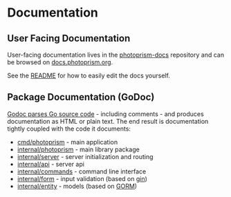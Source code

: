 # Documentation

## User Facing Documentation

User-facing documentation lives in the [photoprism-docs](https://github.com/photoprism/photoprism-docs/)
repository and can be browsed on [docs.photoprism.org](https://docs.photoprism.org/).

See the [README](https://github.com/photoprism/photoprism-docs/#readme) for how to easily edit the docs yourself.

## Package Documentation (GoDoc)

[Godoc parses Go source code](https://blog.golang.org/godoc-documenting-go-code) - including comments - and produces documentation as HTML or plain text. The end result is documentation tightly coupled with the code it documents:

+ [cmd/photoprism](https://godoc.org/github.com/photoprism/photoprism/cmd/photoprism) - main application
+ [internal/photoprism](https://godoc.org/github.com/photoprism/photoprism/internal/photoprism) - main library package
+ [internal/server](https://godoc.org/github.com/photoprism/photoprism/internal/server) - server initialization and routing
+ [internal/api](https://godoc.org/github.com/photoprism/photoprism/internal/api) - server api
+ [internal/commands](https://godoc.org/github.com/photoprism/photoprism/internal/commands) - command line interface
+ [internal/form](https://godoc.org/github.com/photoprism/photoprism/internal/form) - input validation (based on [gin](https://github.com/gin-gonic/gin#model-binding-and-validation))
+ [internal/entity](https://godoc.org/github.com/photoprism/photoprism/internal/entity) - models (based on [GORM](http://gorm.io/))
